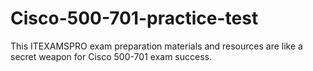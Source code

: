 # Cisco-500-701-practice-test
This ITEXAMSPRO exam preparation materials and resources are like a secret weapon for Cisco 500-701 exam success.
